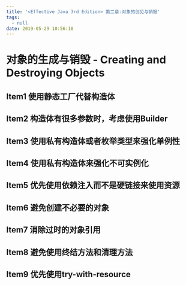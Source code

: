 ```yaml
---
title: '<Effective Java 3rd Edition> 第二章:对象的创见与销毁'
tags:
  - null
date: 2019-05-29 10:56:18
---
```



# 对象的生成与销毁 - Creating and Destroying Objects

## Item1 使用静态工厂代替构造体

## Item2 构造体有很多参数时，考虑使用Builder

## Item3 使用私有构造体或者枚举类型来强化单例性

## Item4 使用私有构造体来强化不可实例化

## Item5 优先使用依赖注入而不是硬链接来使用资源

## Item6 避免创建不必要的对象

## Item7 消除过时的对象引用

## Item8 避免使用终结方法和清理方法

## Item9 优先使用try-with-resource


